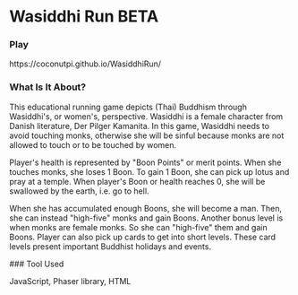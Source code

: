 # Wasiddhi Run BETA
### Play
<p>https://coconutpi.github.io/WasiddhiRun/</p>

### What Is It About?
<p>
This educational running game depicts (Thai) Buddhism through Wasiddhi's, or women's, perspective. Wasiddhi is a female character from Danish literature, Der Pilger Kamanita. In this game, Wasiddhi needs to avoid touching monks, otherwise she will be sinful because monks are not allowed to touch or to be touched by women.
</p>
<p>
Player's health is represented by "Boon Points" or merit points. When she touches monks, she loses 1 Boon. To gain 1 Boon, she can pick up lotus and pray at a temple. When player's Boon or health reaches 0, she will be swallowed by the earth, i.e. go to hell. 
</p>
<p>
When she has accumulated enough Boons, she will become a man. Then, she can instead "high-five" monks and gain Boons. Another bonus level is when monks are female monks. So she can "high-five" them and gain Boons.
Player can also pick up cards to get into short levels. These card levels present important Buddhist holidays and events. 
</p>
### Tool Used
<p>JavaScript, Phaser library, HTML</p>
